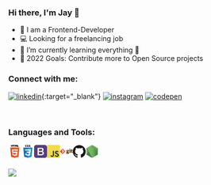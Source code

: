
### Hi there, I'm Jay 👋


- 🔭 I am a Frontend-Developer
- 💻 Looking for a freelancing job
- 🌱 I’m currently learning everything 🤣
- 🥅 2022 Goals: Contribute more to Open Source projects

### Connect with me:
<!-- [<img align="left" alt="Jay | LinkedIn" width="22px" src="https://cdn.jsdelivr.net/npm/simple-icons@v3/icons/linkedin.svg" />][linkedin]
[<img align="left" alt="Jay | Instagram" width="22px" src="https://cdn.jsdelivr.net/npm/simple-icons@v3/icons/instagram.svg" />][instagram]
[<img align="left" alt="Jay | Instagram" width="22px" src="https://cdn.jsdelivr.net/npm/simple-icons@v3/icons/codepen.svg" />][codepen] -->
[![linkedin](https://img.shields.io/badge/LinkedIn-0A66C2?style=for-the-badge&logo=LinkedIn&logoColor=white)](https://www.linkedin.com/in/jay-patel-77a6681bb/){:target="\_blank"} 
[![instagram](https://img.shields.io/badge/Instagram-E4405F?style=for-the-badge&logo=Instagram&logoColor=white)](https://www.instagram.com/jay_._32/)
[![codepen](https://img.shields.io/badge/Codepen-000000?style=for-the-badge&logo=Codepen&logoColor=white)](https://codepen.io/Jayitis)



<br />

### Languages and Tools:

<img align="left" alt="HTML5" width="26px" src="https://raw.githubusercontent.com/github/explore/80688e429a7d4ef2fca1e82350fe8e3517d3494d/topics/html/html.png" />
<img align="left" alt="CSS3" width="26px" src="https://raw.githubusercontent.com/github/explore/80688e429a7d4ef2fca1e82350fe8e3517d3494d/topics/css/css.png" />
<img align="left" alt="CSS3" width="26px" src="https://raw.githubusercontent.com/github/explore/80688e429a7d4ef2fca1e82350fe8e3517d3494d/topics/bootstrap/bootstrap.png" />

<img align="left" alt="JavaScript" width="26px" src="https://raw.githubusercontent.com/github/explore/80688e429a7d4ef2fca1e82350fe8e3517d3494d/topics/javascript/javascript.png" />
<img align="left" alt="Git" width="26px" src="https://raw.githubusercontent.com/github/explore/80688e429a7d4ef2fca1e82350fe8e3517d3494d/topics/git/git.png" />
<img align="left" alt="GitHub" width="26px" src="https://raw.githubusercontent.com/github/explore/78df643247d429f6cc873026c0622819ad797942/topics/github/github.png" />
<img align="left" alt="GitHub" width="26px" src="https://raw.githubusercontent.com/github/explore/78df643247d429f6cc873026c0622819ad797942/topics/nodejs/nodejs.png" />


<br />
<br />

![](https://visitor-badge.laobi.icu/badge?page_id=JAYitis.JAYitis)

<br />
<br />

[instagram]: https://www.instagram.com/jay_._32/
[linkedin]: https://www.linkedin.com/in/jay-patel-77a6681bb/
[codepen]: https://codepen.io/Jayitis
